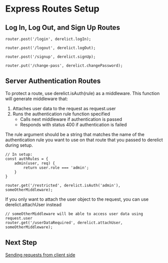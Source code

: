 # Express Routes Setup

## Log In, Log Out, and Sign Up Routes

```
router.post('/login', derelict.logIn);

router.post('/logout', derelict.logOut);

router.post('/signup', derelict.signUp);

router.put('/change-pass', derelict.changePassword);
```

## Server Authentication Routes

To protect a route, use derelict.isAuth(rule) as a middleware. This function will generate middleware that:
1. Attaches user data to the request as request.user
1. Runs the authentication rule function specified
    - Calls next middleware if authentication is passed
    - Responds with status 400 if authentication is failed

The rule argument should be a string that matches the name of the authentication rule you want to use on that route that you passed to derelict during setup.

```
// In setup:
const authRules = {
    admin(user, req) {
        return user.role === 'admin';
    }
}

router.get('/restricted', derelict.isAuth('admin'), someOtherMiddleware);
```

If you only want to attach the user object to the request, you can use derelict.attachUser instead

```
// someOtherMiddleware will be able to access user data using request.user
router.get('/userDataRequired', derelict.attachUser, someOtherMiddleware);

```

## Next Step

[Sending requests from client side](./client_usage.md)
